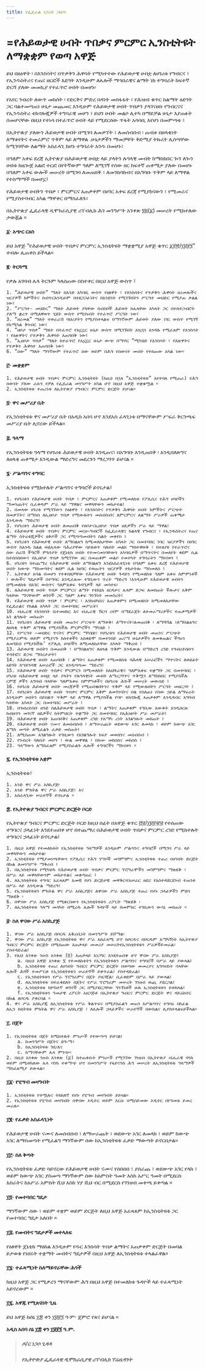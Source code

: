 ```yaml
---
title: የፌዴራል ነጋሪት ጋዜጣ
---
```


# =የሕይወታዊ ሀብት ጥበቃና ምርምር ኢንስቲትዩት ለማቋቋም የወጣ አዋጅ

ይህ በዕዕዋት ፡ በእንስሳትና በጥቃቅን ሕዋሳት የሚካተተው የሕይወታዊ ሀብቷ ለሀገሪቱ የግብርና ፣ የኢንዱስትሪና የጤና ዘርፎች እድገት እንዲሁም ለሌሎች ማኅበራዊና ልማት ነክ ተግባራት ከፍተኛ ድርሻ ያለው መመኪያ የተፈጥሮ ሀብት በመሆኑ፡

የአየር ንብረት ለውጥ መከሰት ፡ የድርቅና ምድረ በዳነት መስፋፋት ፣ የሕዝብ ቁጥር ከልማት ዕድገት ጋር ባልተመጣጠነ ሁኔታ መጨመር እንዲሁም የሕይወታዊ ሀብት ጥበቃን ያላገናዘቡ የግብርናና የኢንዱስትሪ ቴክኖሎጂዎች ተግባራዊ መሆን ፣ ይህን ሀብት መልሶ ሊተካ በማይቻል ሁኔታ እያጠፉት በመሆናቸው በዚህ የተነሳ በተፈጥሮ ሀብት ላይ የሚደርሰው ጥፋት አሳሳቢ እየሆነ በመምጣቱ ፣

በኢትዮጵያ ያለውን ሕይወታዊ ሀብት በሚገባ ለመቃኘት ፣ ለመሰብሰብ ፡ ጠብቆ በዘላቂነት ለማቆየትና ተመራምሮ ጥቅም ላይ ለማዋል .ሁኔታዎችን ማመቻቸት ቅድሚያ ትኩረት ሊሰጣቸው ከሚገባቸው ለልማት አስፈላጊ ከሆኑ ተግባራት አንዱ በመሆኑ፣

በዓለም አቀፍ ደረጃ ኢትዮጵያ በሕይወታዊ ሀብቷ ላይ ያላትን ሉዓላዊ መብት ከማስከበር ጐን ለጐን ሀብቱ ከዜጐቿ አልፎ ተርፎ በየትኛውም ዓለም ለሚገኝ የሰው ዘር ከፍተኛ ጠቀሜታ ያለው በመሆኑ በዓለም አቀፍ ውሎች መሠረት በሚገባ ለመጠበቅ ፣ ለመንከባከብና በአግባቡ ጥቅም ላይ ለማዋል የተስማማች በመሆኗ፤

የሕይወታዊ ሀብትን ጥበቃ ፣ ምርምርና አጠቃቀም በሀገር አቀፍ ደረጃ የሚያከናውን ፣ የሚመራና የሚያስተባብር አካል ማዋቀር በማስፈለጉ፣

በኢትዮጵያ ፌዴራላዊ ዲሞክራሲያዊ ሪፐብሊክ ሕገ መንግሥት አንቀጽ ፶፭(፩) መሠረት የሚከተለው ታውጇል ።

#### ፩· አጭር ርዕስ

ይህ አዋጅ “የሕይወታዊ ሀብት ጥበቃና ምርምር ኢንስቲትዩት ማቋቋሚያ አዋጅ ቁጥር ፩፻፳/፲፱፻፺” ተብሎ ሊጠቀስ ይችላል።

#### ፪‧ ትርጓሜ

የቃሉ አገባብ ሌላ ትርጉም ካላሰጠው በስተቀር በዚህ አዋጅ ውስጥ ፤

    1. “ሕይወታዊ ሀብት” ማለት በአንድ አካባቢ ውስጥ የዕፅዋት ፣ የእንስሳትና የጥቃቅን ሕዋሳት ዘረመሎችና ዝርያዎች ክምችትና ስብጥርእንዲሁም በተደጋጋፊነትና በአንድነት የሚገኙበትን ሥርዓተ መህድር የሚያጠ ቃልል ነው፤
    2. “ሥርዓተ- መህድር” ማለት ሕይወት ያላቸው ስብስቦች ሕይወት ከሌላቸው አካላት ጋር በተስተጋብሮት ያለማ ቋረጥ በሚለዋወጥ ሂደት ውስጥ የሚኖሩበት የተፈጥሮ ሥርዓት ነው፤
    3. “ዘረመል” ማለት ተወራራሽ ባህሪያትን የሚያስተላልፍ በማንኛውም ሕይወት ያለው ነገር ውስጥ የሚገኝ የኬሚካል ቅንብር ነው፤
    4. “ዘቦታ ጥበቃ” ማለት በተፈጥሮ የአኗኗር ሁኔታ ውስጥ በሚገኙበት አኳኋን እንዳሉ የሚፈጸም የእንስሳት ፣ የዕጽዋትና የጥቃቅን ሕዋሳት አጠባበቅ ነው፤
    5. “ኢዘቦታ ጥበቃ” ማለት ከተፈጥሮ የአኗኗር ሁኔታ ውጭ በማኖር ”ሚካሄድ የእንስሳት ፣ የእጽዋትና የጥቃቅን ሕዋሳተ አጠባበቅ ነው፤
    6. “ሰው” ማለት ማንኛውም የተፈጥሮ ሰው ወይም በሕግ የሰውነት መብት የተሰጠው አካል ነው።

#### ፫· መቋቋም

    1. የሕይወታዊ ሀብት ጥበቃና ምርምር ኢንስቲትዩት (ከዚህ በኋላ “ኢንስቲትዩቱ” እየተባለ የሚጠራ) የሕግ ሰውነት ያለው ራሱን የቻለ የፌዴራል መንግሥት አካል ሆኖ በዚህ አዋጅ ተቋቁሟል ።
    2. ኢንስቲትዩቱ ተጠሪነቱ ለኢትዮጵያ የግብርና ምርምር ድርጅት ይሆናል።

#### ፬· ዋና መሥሪያ ቤት

የኢንስቲትዩቱ ዋና መሥሪያ ቤት በአዲስ አበባ ሆኖ እንደአስ ፈላጊነቱ በማናቸውም ሥፍራ ቅርንጫፍ መሥሪያ ቤት ሊኖረው ይችላል።

#### ፭. ዓላማ

የኢንስቲትዩቱ ዓላማ የሀገሪቱ ሕይወታዊ ሀብት እንዲጠና፣ በአግባቡ እንዲጠበቅ ፡ እንዲበለጽግና ለዘላቂ ጠቀሜታ እንዲውል ማድረግና መደረጉን ማረጋገጥ ይሆናል ።

#### ፮· ሥልጣንና ተግባር

ኢንስቲትዩቱ የሚከተሉት ሥልጣንና ተግባሮች ይኖሩታል፤

    1. የሀገሪቱን የሕይወታዊ ሀብት ጥበቃ ፣ ምርምርና አጠቃቀም የሚመለከቱ የፖሊሲና የሕግ ሀሳቦችን ማመንጨትና ሲፈቀዱም ሥራ ላይ ማዋልና መዋላቸውን መከታተል፤
    2. በመላው ሀገሪቱ የሚገኘውን የዕፅዋት ፣ የእንስሳትና የጥቃቅን ሕዋሳት ሀብት ክምችትና ሥርጭት በመቃኘትና በማሰስ ለኢዘቦታ ጥበቃ የሚውሉትን መሰብሰብና ለምርምርና ለልማት ሥራዎች ጠቀሜታ እንዲውሉ ማድረግ፤
    3. የሀገሪቱን ሕይወታዊ ሀብት ለመጠበቅ የዘቦታናኢዘቦታ ጥበቃ ዘዴዎችን ሥራ ላይ ማዋል፤
    4. የሕይወታዊ ሀብት ጥበቃና ምርምር መርሀ—ግብሮች ከፌዴራላዊና ክልላዊ የግብርና ፣ የኢንዱስትሪና የጤና ልማት ስትራቴጂዎችና ዕቅዶች ጋር የሚጣጣሙበትን ስልት መቀየስ ፤
    5. የሀገሪቱን የሕይወታዊ ሀብት ለማበልጸግ ከሚመለከታቸው አካላት ጋር በመተባበር ነባር ዝርያዎችን በሀገር ውስጥ ከአንዱ ክልል ወደሌላው ባሕሪያቸው ሳይለወጥ ባሉበት መልክ ማስተዋወቅ ፣ በተለያዩ የተፈጥሮና ሰው ሰራሽ ችግሮች ምክንያት የጄኔቲክ ሀብት የተመናመነባቸውን አካባቢዎች በማጥናትና በመለየት ቀደም ሲል ከተሰበሰበውና በኢዘቦታ ጥበቃ ከሚገኘው ዘር በመጠቀም መልሶ የመተካት ተግባራትን ማከናወን ፤
    6. ሀገሪቱን በተጨማሪ የሕይወታዊ ሀብት ለማበልጸግ እንደአስፈላጊነቱ በዓለም አቀፍ ደረጃ የሕይወታዊ ሀብት ከውጭ ማስመጣትና ቀደም ሲል ከሀገር የወጡትን ዝርያዎች ተከታትሎ ማስመለስ ፤
    7. ኢትዮጵያ አባል በመሆን የተቀበለቻቸው የሕይወታዊ ሀብት ጉዳይን የሚመለከቱ ዓለም አቀፍ ስምምነቶች ፣ ውሎችና ግዴታዎች በተግባር እንዲፈጸሙ ተገቢውን ጥረት ማድረግ ፤እንዲሁም የሕይወታዊ ሀብትን በሚመለከቱ በአገር ውስጥና ዓለምአቀፍ ጉባዔዎች ላይ መሳተፍ፡
    8. ለሕይወታዊ ሀብት ጥበቃ ምርምርና ልማት የቴክኒክ ዕርዳታና ሌላም ድጋፍ ለመስጠት ችሎታና አቅም ካላቸው ማናቸውም ወገኖች ጋር ዓለም አቀፍ ግንኙነት መመስረት፤
    9. የሕይወታዊ ሀብት ጥበቃ ፣ ምርምር ፣ እንክብካቤና አጠቃቀምን በሚመለከት ከሚመለከታቸው የፌዴራልና የክልል አካላት ጋር በመተባበር መሥራት፤
    10. ብሔራዊ የእንስሳት ቤተመዘክር እና ብሔራዊ ኸርባ ሪየም በማደራጀት ለተመራማሪዎችና ተጠቃሚዎች አገ ልግሎት መስጠት፡
    11. የሀገሪቱን ሕይወታዊ ሀብት መጠንና ሥርጭት ለማወቅ፣ ለማጥናት፣ለመጠበቅ ፡ ለማሻሻል ፣ለማበልጸግና ለዘላቂ ጥቅም ለማዋል የሚያስችሉ ምርምሮችን ማካሄድ ፤
    12. የሥርዓተ —መህድር ጥናትና ምርምር ማካሄድ፣ የሀገሪቱን የሕይወታዊ ሀብት መጠንና ሥርጭት የሚያራምዱ ወይም የሚያናጉ ክስተቶችን አስቀድሞ በመተንበይ ጤናማ ሁኔታዎችን ለመቀጠልና ችግሩን ለመገደብ የሚያስችሉ‛ የፖሊሲ ሀሳቦችን ለሚመለከታቸው አካላት ማቅረብ ፤
    13. ሕይወታዊ ሀብትን በመጠበቅ ፣ በማበልጸግና ለዘላቂ ጥቅም እንዲውሉ በማድረግ ረገድ የኅብረተሰቡን ተሳትፎና ድጋፍ ማበረታታት፤
    14. የሕይወታዊ ሀብት አጠባበቅ ፣ ልማትና አጠቃቀም የሚመለከቱ ባሕላዊ አሠራሮችን ማጥናትና ለወደፊት ዕድገት ከሣይንሳዊ አሠራሮች ጋር እንዲጣጣሙ ማድረግ፤
    15. የሕይወታዊ ሀብት ጥበቃና ምርምርን በሚመለከት ከአህጉራዊና ዓለምአቀፍ ተቋማት ጋር በመተባበር ፣ ሀገሪቱ በሕይወታዊ ሀብቷ ላይ ያላትን የሉዓላዊነት መብት ለማረጋገጥና ጥቅሟን ለማስከበር የሚያስችሉ ርምጃ ዎችን አግባብ ባላቸው ዓለምአቀፍ ስምምነቶችና በሀገሪቱ ሕጐች መሠረት መውሰድ ፤
    16. የሀገሪቱ ሕይወታዊ ሀብት መረጃዎች የሚጠበቁበትንና ጥቅም ላይ የሚውሉበትን ሥርዓት መዘርጋት ፤
    17. የሀገሪቱን ሕይወታዊ ሀብት ጥበቃና ምርምር አቅም ለመገንባትና በቂ የሰለጠነ የሰው ኃይል ለማፍራት እንዲሁም ሀብትን በይበልጥ ጥቅም ላይ ለማዋል የሚያስችል የባዮ ቴክኖሎጂ አጠቃቀም እንዲዳብር አግባብ ካላቸው አካላት ጋር በመተባበር መሥራት ፤
    18. በኅብረተሰቡ ዘንድ ስለሕይወታዊ ሀብት ጥበቃ ፣ ልማትና አጠቃቀም ተገቢው እውቀት እንዲሰርጽ ከብዙሃን መገናኛ ዘዴዎችና ከትምህርት ተቋማት ጋር በመተባበር የአሕዝቦት ሥራ መሥራት፤
    19. በሕይወታዊ ሀብት አጠባበቅና አጠቃቀም ረገድ የአማካ ሪነት አገልግሎት መስጠት ፤
    20. የሕይወታዊ ሀብት ናሙና ለመሰብሰብ ፣ ለማሠራጨት ወደውጭ አገር ለመላክ ፣ ወይም ከውጭ አገር ለማስ መጣት ለሚፈልጉ ፈቃድ መስጠት፤
    21. ለሚሰጠው አገልግሎት ተገቢውን የአገልግሎት ክፍያ መወሰንና መሰብሰብ ፤
    22. የንብረት ባለቤት መሆን ፣ ውል መዋዋል ፣ በስሙ መክሰስና መከሰስ ፤
    23. ዓላማውን ለማስፈጸም የሚያስፈልጉ ሌሎች ተግባሮችን ማከናወን ።

#### ፯. የኢንስቲትዩቱ አቋም

ኢንስቲትዩቱ፤

    1. አንድ ዋና ሥራ አስኪያጅ፡
    2. አንድ ምክትል ዋና ሥራ አስኪያጅ፣ እና
    3. አስፈላጊው ሠራተኞች ይኖሩታል ።

#### ፰. የኢትዮጵያ ግብርና ምርምር ድርጅት ቦርድ

የኢትዮጵያ ግብርና ምርምር ድርጅት ቦርድ ከዚህ በፊት በአዋጅ ቁጥር ፸፱/፲፱፻፹፱ የተሰጠው ተግባርና ኃላፊነት እንደተጠበቀ ሆኖ በተጨማሪ በሕይወታዊ ሀብት ጥበቃና ምርምር ረገድ የሚከተሉት ተግባርና ኃላፊነት ይኖሩታል፤

    1. በዚህ አዋጅ የተመለከቱት የኢንስቲትዩቱ ዓላማዎች እንዲሁም ሥልጣንና ተግባሮች በሚገባ ሥራ ላይ መዋላቸውን መከታተል፡
    2. ኢንስቲትዩቱ የሚያመነጫቸውን የፖሊሲና የሕግ ሃሣቦች መገምገምና ኢንስቲትዩቱ ተጠሪ በሆነበት ድርጅት በኩል ለመንግሥት ማቅረብ ፤
    3. በኢንስቲትዩቱ የሚካሄዱ የሕይወታዊ ሀብት ጥበቃና ምርምር ፕሮግራሞችን መገምገምና ማጽደቅ ፣ በሥራ ላይ መዋላቸውንም መከታተልና መቆጣጠር ፤
    4. ለኢንስቲትዩቱ ተግባር አፈጻጸም አመቺ የሆነ ድርጅታዊ መዋቅር፡የአሠራር ዘዴና የአስተዳደርደንብ ተጠንቶ በሥራ ላይ እንዲውል ማድረግ፤
    5. የኢንስቲትዩቱን ምክትል ዋና ሥራ አስኪያጅና ለዋናው ሥራ አስኪያጅ ተጠሪ የሆኑ ኃላፊዎችን ምደባ ማጽደቅ ፡
    6. በዋናው ሥራ አስኪያጅ የሚቀርበውን የኢንስቲትዩቱን ሪፖርት ማጽደቅ ፡
    7. ለኢንስቲትዩቱ ዓላማ መሳካት በሚረዱ ሌሎች ጉዳዮች ላይ በመምከር ተገቢውን ውሳኔ መስጠት ።

#### ፱· ስለ ዋናው ሥራ አስኪያጅ

    1. ዋናው ሥራ አስኪያጅ በቦርዱ አቅራቢነት በመንግሥት ይሾማል፡
    2. ዋናው ሥራ አስኪያጅ የኢንስቲትዩቱ ዋና ሥራ አስፈጻሚ ሆኖ ከቦርዱና በቦርዱም አማካኝነት ከኢትዮጵያ ግብርና ምርምር ድርጅት በሚሰጠው አጠቃላይ መመሪያ መሠረትየኢንስቲትዩቱን ሥራዎችይመራል፣ ያስተዳድራል፤
    3. የዚህ አንቀጽ ንዑስ አንቀጽ (፪) አጠቃላይ አነጋገር እንደተጠበቀ ሆኖ ዋናው ሥራ አስኪያጅ፤
        a. በዚህ አዋጅ አንቀጽ ፮ የተመለከቱትን የኢንስቲትዩቱን ሥልጣንና ተግባሮች በሥራ ላይ ያውላል፤
        b. ኢንስቲትዩቱ ተጠሪ ለሆነበት ግብርና ምርምር ድርጅት በወጣው መመሪያና አግባብነት ባላቸው ሌሎች ሕጎች ተመሥርቶ የኢንስቲትዩቱን ሠራተኞች ይቀጥራል፤ ያስተዳድራል፤
        c. የኢንስቲትዩቱን የሥራ ፕሮግራምና በጀት ያዘጋጃል፣ ሲፈቀድም በሥራ ላይ ያውላል፤
        d. ለኢንስቲትዩቱ በተፈቀደለት በጀትና የሥራ ፕሮግራም መሠረት ገንዘብ ወጪ ያደርጋል፤
        e. ኢንስቲትዩቱ ከሦስተኛ ወገኖች ጋር በሚያደርጋቸው ግንኙነቶች ሁሉ ኢንስቲትዩቱን ይወክላል፤
        f. የኢንስቲትዩቱን ዓመታዊ ሪፖርት አዘጋጅቶ በኢትዮጵያ ግብርና ምርምር ድርጅት ዋና ዳይሬክተር በኩል ለቦርዱ ያቀርባል ።
    4. ዋና ሥራ አስኪያጁ ለኢንስቲትዩቱ የሥራ ቅልጥፍና በሚያስፈልግ መጠን ከሥልጣንና ተግባሩ በከፊል ለኢን ስቲትዩቱ ምክትል ዋና ሥራ አስኪያጅ ፣ ለሌሎች ኃላፊዎችና ሠራተኞች በውክልና ሊያስተላልፍይችላል።

#### ፲. በጀት

    1. የኢንስቲትዩቱ በጀት ከሚከተሉት ምንጮች የተውጣጣ ይሆናል፤
        a. ከመንግሥት በጀትና ድጐማ፥
        b. ከኢንስቲትዩቱ ገቢ፡እና
        c. ከማናቸውም ሌላ ምንጭ።
    2. በዚህ አንቀጽ ንዑስ አንቀጽ (፩) ከተጠቀሱት ምንጮች የሚገኘው ገንዘብ በኢትዮጵያ ብሔራዊ ባንክ ወይም በሚወክለው ሌላ ባንክ ተቀማጭ ሆኖ በመንግሥት የፋይናንስ ሕግ መሠረት ለኢንስቲትዩቱ ዓላማዎች ማስፈጸሚያ ይውላል።

#### ፲፩· የሂሣብ መዛግብት

    1. ኢንስቲትዩቱ የተሟሉና ትክክለኛ የሆኑ የሂሣብ መዛግብት ይይዛል።
    2. የኢንስቲትዩቱ የሂሣብ መዛግብት በዋናው ኦዲተር ወይም እርሱ በሚሰይመው ኦዲተር በየዓመቱ ይመረ መራሉ።

#### ፲፪· የፈቃድ አስፈላጊነት

የሕይወታዊ ሀብት ናሙና ለመሰብሰብ ፣ ለማሠራጨት ፣ ወደውጭ አገር ለመላክ ፣ ወይም ከውጭ አገር ለማስመጣት የሚፈልግ ማንኛውም ሰው ከኢንስቲትዩቱ ፈቃድ ማውጣት ይኖርበታል።

#### ፲፫· ስለ ቅጣት

የኢንስቲትዩቱ ፈቃድ ሳይኖረው የሕይወታዊ ሀብት ናሙና የሰበሰበ ፣ ያሰራጨ ፣ ወደውጭ አገር የላከ ፣ ወይም ከውጭ አገር ያስመጣ ማንኛውም ሰው ከአምስት ዓመት እስከ አሥር ዓመት በሚደርስ እስራትና ከአሥራ አምስት ሺህ እስከ ሃያ ሺህ ብር በሚደርስ የገንዘብ መቀጫ ይቀጣል ።

#### ፲፬· የመተባበር ግዴታ

ማንኛውም ሰው ፣ ወይም ተቋም ወይም ድርጅት ለዚህ አዋጅ አፈጻጸም ከኢንስቲትዩቱ ጋር የመተባበር ግዴታ አለበት ።

#### ፲፭. የመብትና ግዴታዎች መተላለፍ

የዕፅዋት ጀኔቲክ ማዕከል እንዲሁም የዱር እንስሳት ጥበቃ ልማትና አጠቃቀም ድርጅት በመባል ይታወቁ የነበሩት ተቋማት መብትና ግዴታዎች በዚህ አዋጅ ለኢንስቲትዩቱ ተላልፈዋል።

#### ፲፮· ተፈጻሚነት ስለማይኖራቸው ሕጎች

ከዚህ አዋጅ ጋር የሚቃረን ማናቸውም ሕግ በዚህ አዋጅ በተመለከቱ ጉዳዮች ላይ ተፈጻሚነት አይኖረውም ።

#### ፲፯. አዋጁ የሚጸናበት ጊዜ

ይህ አዋጅ ከሰኔ ፲፰ ቀን ፲፱፻፺ ዓ·ም· ጀምሮ የጸና ይሆናል ።

**አዲስ አበባ ሰኔ ፲፰ ቀን ፲፱፻፺ ዓ.ም.**

> ##### ዶ/ር ነጋሶ ጊዳዳ
>
> ##### የኢትዮጵያ ፌዴራላዊ ዲሞክራሲያዊ ሪፐብሊክ ፕሬዚዳንት